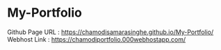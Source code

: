 # My-Portfolio

Github Page URL :  https://chamodisamarasinghe.github.io/My-Portfolio/
Webhost Link : https://chamodiportfolio.000webhostapp.com/
